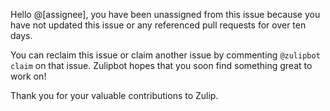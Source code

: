 Hello @[assignee], you have been unassigned from this issue because you have not updated this issue or any referenced pull requests for over ten days.

You can reclaim this issue or claim another issue by commenting `@zulipbot claim` on that issue. Zulipbot hopes that you soon find something great to work on!

Thank you for your valuable contributions to Zulip.
